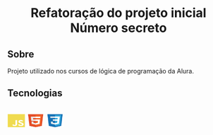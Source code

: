 <h1 align="center">Refatoração do projeto inicial Número secreto</h1>

<h2> Sobre</h2>
<p>Projeto utilizado nos cursos de lógica de programação da Alura.</p>


## Tecnologias
<div style="display: inline_block"><br>
  <img align="center" alt="Logo do JavaScript" height="30" width="40" src="https://raw.githubusercontent.com/devicons/devicon/master/icons/javascript/javascript-plain.svg">
  <img align="center" alt="Logo HTML" height="30" width="40" src="https://raw.githubusercontent.com/devicons/devicon/master/icons/html5/html5-original.svg">
  <img align="center" alt="Logo CSS" height="30" width="40" src="https://raw.githubusercontent.com/devicons/devicon/master/icons/css3/css3-original.svg">
</div>
